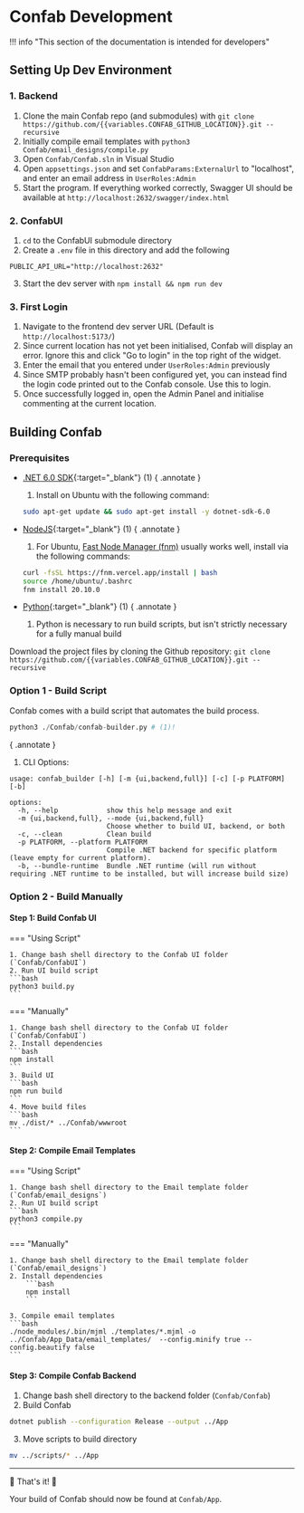 # Confab Development

!!! info "This section of the documentation is intended for developers"

## Setting Up Dev Environment

### 1. Backend

1. Clone the main Confab repo (and submodules) with `git clone https://github.com/{{variables.CONFAB_GITHUB_LOCATION}}.git --recursive`
1. Initially compile email templates with `python3 Confab/email_designs/compile.py`
1. Open `Confab/Confab.sln` in Visual Studio
1. Open `appsettings.json` and set `ConfabParams:ExternalUrl` to "localhost", and enter an email address in `UserRoles:Admin`
1. Start the program. If everything worked correctly, Swagger UI should be available at `http://localhost:2632/swagger/index.html`


### 2. ConfabUI

1. `cd` to the ConfabUI submodule directory
1. Create a `.env` file in this directory and add the following
```
PUBLIC_API_URL="http://localhost:2632"
```
3. Start the dev server with `npm install && npm run dev`

### 3. First Login

1. Navigate to the frontend dev server URL (Default is `http://localhost:5173/`)
1. Since current location has not yet been initialised, Confab will display an error. Ignore this and click "Go to login" in the top right of the widget.
1. Enter the email that you entered under `UserRoles:Admin` previously
1. Since SMTP probably hasn't been configured yet, you can instead find the login code printed out to the Confab console. Use this to login.
1. Once successfully logged in, open the Admin Panel and initialise commenting at the current location.

## Building Confab

### Prerequisites

- [.NET 6.0 SDK](https://learn.microsoft.com/en-us/dotnet/core/install/){:target="_blank"} (1)
    { .annotate }

    1.  Install on Ubuntu with the following command: 
    ```bash
    sudo apt-get update && sudo apt-get install -y dotnet-sdk-6.0
    ```

- [NodeJS](https://nodejs.org/en/download){:target="_blank"} (1)
    { .annotate }

    1.  For Ubuntu, [Fast Node Manager (fnm)](https://github.com/Schniz/fnm#using-a-script-macoslinux) usually works well, install via the following commands:
    ```bash
    curl -fsSL https://fnm.vercel.app/install | bash
    source /home/ubuntu/.bashrc
    fnm install 20.10.0
    ```

- [Python](https://www.python.org/downloads/){:target="_blank"} (1)
    { .annotate }

    1.  Python is necessary to run build scripts, but isn't strictly necessary for a fully manual build

Download the project files by cloning the Github repository: `git clone https://github.com/{{variables.CONFAB_GITHUB_LOCATION}}.git --recursive`

### Option 1 - Build Script

Confab comes with a build script that automates the build process. 
```python
python3 ./Confab/confab-builder.py # (1)!
```
{ .annotate }

1.  CLI Options:
```
usage: confab_builder [-h] [-m {ui,backend,full}] [-c] [-p PLATFORM] [-b]

options:
  -h, --help            show this help message and exit
  -m {ui,backend,full}, --mode {ui,backend,full}
                        Choose whether to build UI, backend, or both
  -c, --clean           Clean build
  -p PLATFORM, --platform PLATFORM
                        Compile .NET backend for specific platform (leave empty for current platform).
  -b, --bundle-runtime  Bundle .NET runtime (will run without requiring .NET runtime to be installed, but will increase build size)
```
        
### Option 2 - Build Manually

#### Step 1: Build Confab UI

=== "Using Script"

    1. Change bash shell directory to the Confab UI folder (`Confab/ConfabUI`)
    2. Run UI build script
    ```bash
    python3 build.py
    ```

=== "Manually"

    1. Change bash shell directory to the Confab UI folder (`Confab/ConfabUI`)
    2. Install dependencies
    ```bash
    npm install
    ```
    3. Build UI
    ```bash
    npm run build
    ```
    4. Move build files
    ```bash
    mv ./dist/* ../Confab/wwwroot
    ```

#### Step 2: Compile Email Templates

=== "Using Script"

    1. Change bash shell directory to the Email template folder (`Confab/email_designs`)
    2. Run UI build script
    ```bash
    python3 compile.py
    ```

=== "Manually"

    1. Change bash shell directory to the Email template folder (`Confab/email_designs`)
    2. Install dependencies
        ```bash
        npm install
        ```
    
    3. Compile email templates
    ```bash
    ./node_modules/.bin/mjml ./templates/*.mjml -o ../Confab/App_Data/email_templates/  --config.minify true --config.beautify false 
    ```

#### Step 3: Compile Confab Backend

1. Change bash shell directory to the backend folder (`Confab/Confab`)
2. Build Confab
```bash
dotnet publish --configuration Release --output ../App
```
3. Move scripts to build directory
```bash
mv ../scripts/* ../App
```

---

🎉 That's it! 🎉

Your build of Confab should now be found at `Confab/App`.
